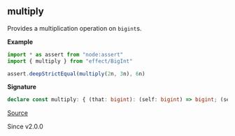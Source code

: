 ## multiply

Provides a multiplication operation on `bigint`s.

**Example**

```ts
import * as assert from "node:assert"
import { multiply } from "effect/BigInt"

assert.deepStrictEqual(multiply(2n, 3n), 6n)
```

**Signature**

```ts
declare const multiply: { (that: bigint): (self: bigint) => bigint; (self: bigint, that: bigint): bigint; }
```

[Source](https://github.com/Effect-TS/effect/tree/main/packages/effect/src/BigInt.ts#L70)

Since v2.0.0